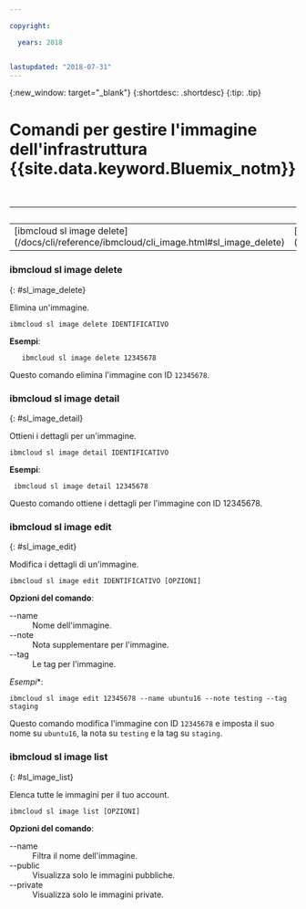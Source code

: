 ```yaml
---

copyright:

  years: 2018


lastupdated: "2018-07-31"
---
```


{:new_window: target="_blank"}
{:shortdesc: .shortdesc}
{:tip: .tip}

# Comandi per gestire l'immagine dell'infrastruttura {{site.data.keyword.Bluemix_notm}} 

<table summary="Comandi generali dell'infrastruttura {{site.data.keyword.Bluemix_notm}} riportati in ordine alfabetico  con dei link a ulteriori informazioni sul comando">
<caption>Tabella 1. Comandi di immagine dell'infrastruttura {{site.data.keyword.Bluemix_notm}}</caption>
 <thead>
 <th colspan="6">Comandi di immagine dell'infrastruttura {{site.data.keyword.Bluemix_notm}}</th>
 </thead>
 <tbody>
 <tr>
 <td>[ibmcloud sl image delete](/docs/cli/reference/ibmcloud/cli_image.html#sl_image_delete)</td>
 <td>[ibmcloud sl image detail](/docs/cli/reference/ibmcloud/cli_image.html#sl_image_detail)</td>
 <td>[ibmcloud sl image edit](/docs/cli/reference/ibmcloud/cli_image.html#sl_image_edit)</td>
 <td>[ibmcloud sl image list](/docs/cli/reference/ibmcloud/cli_image.html#sl_image_list)</td>
 </tr>
   </tbody>
 </table>

 ### ibmcloud sl image delete
{: #sl_image_delete}

Elimina un'immagine.
```
ibmcloud sl image delete IDENTIFICATIVO
```
**Esempi**:
```
   ibmcloud sl image delete 12345678
```
Questo comando elimina l'immagine con ID `12345678`.

### ibmcloud sl image detail
{: #sl_image_detail}

Ottieni i dettagli per un'immagine.
```
ibmcloud sl image detail IDENTIFICATIVO
```
**Esempi**:
```
 ibmcloud sl image detail 12345678
```
Questo comando ottiene i dettagli per l'immagine con ID 12345678.

### ibmcloud sl image edit
{: #sl_image_edit}

Modifica i dettagli di un'immagine.
```
ibmcloud sl image edit IDENTIFICATIVO [OPZIONI]
```

<strong>Opzioni del comando</strong>:
<dl>
<dt>--name</dt>
<dd>Nome dell'immagine.</dd>
<dt>--note</dt>
<dd>Nota supplementare per l'immagine.</dd>
<dt>--tag</dt>
<dd>Le tag per l'immagine.</dd>
</dl>

*Esempi**:
```  
ibmcloud sl image edit 12345678 --name ubuntu16 --note testing --tag staging
```
Questo comando modifica l'immagine con ID `12345678` e imposta il suo nome su `ubuntu16`, la nota su `testing` e la tag su `staging`.

### ibmcloud sl image list
{: #sl_image_list}

Elenca tutte le immagini per il tuo account.
```
ibmcloud sl image list [OPZIONI]
```

<strong>Opzioni del comando</strong>:
<dl>
<dt>--name</dt>
<dd>Filtra il nome dell'immagine.</dd>
<dt>--public</dt>
<dd>Visualizza solo le immagini pubbliche.</dd>
<dt>--private</dt>
<dd>Visualizza solo le immagini private.</dd>
</dl>
